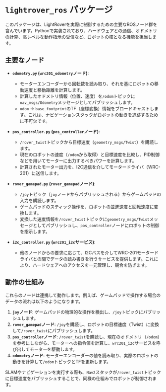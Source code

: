 # `lightrover_ros` パッケージ

このパッケージは、LightRoverを実際に制御するための主要なROSノード群を含んでいます。Pythonで実装されており、ハードウェアとの通信、オドメトリの計算、高レベルな動作指示の受信など、ロボットの核となる機能を担当します。

## 主要なノード

-   **`odometry.py` (`wrc201_odometry`ノード)**:
    -   モーターエンコーダーから回転数を読み取り、それを基にロボットの移動速度と移動距離を計算します。
    -   計算したオドメトリ情報（位置、速度）を`/odom`トピックに`nav_msgs/Odometry`メッセージとしてパブリッシュします。
    -   `odom` -> `base_footprint`のTF（座標変換）情報をブロードキャストします。これは、ナビゲーションスタックがロボットの動きを追跡するために不可欠です。

-   **`pos_controller.py` (`pos_controller`ノード)**:
    -   `/rover_twist`トピックから目標速度（`geometry_msgs/Twist`）を購読します。
    -   現在のロボットの速度（`/odom`から取得）と目標速度を比較し、PID制御などを用いてモーターに出力するべきパワーを計算します。
    -   計算されたモーター出力を、I2C通信を介してモータードライバ（WRC-201）に送信します。

-   **`rover_gamepad.py` (`rover_gamepad`ノード)**:
    -   `/joy`トピック（`joy`ノードからパブリッシュされる）からゲームパッドの入力を購読します。
    -   ゲームパッドのスティック操作を、ロボットの並進速度と回転速度に変換します。
    -   変換した速度情報を`/rover_twist`トピックに`geometry_msgs/Twist`メッセージとしてパブリッシュし、`pos_controller`ノードにロボットの制御を指示します。

-   **`i2c_controller.py` (`wrc201_i2c`サービス)**:
    -   他のノードからの要求に応じて、I2Cバスを介してWRC-201モータードライバとの間でデータの読み書きを行うサービスを提供します。これにより、ハードウェアへのアクセスを一元管理し、競合を防ぎます。

## 動作の仕組み

これらのノードは連携して動作します。例えば、ゲームパッドで操作する場合のデータの流れは以下のようになります。

1.  **`joy`ノード**: ゲームパッドの物理的な操作を検出し、`/joy`トピックにパブリッシュします。
2.  **`rover_gamepad`ノード**: `/joy`を購読し、ロボットの目標速度（Twist）に変換して`/rover_twist`にパブリッシュします。
3.  **`pos_controller`ノード**: `/rover_twist`を購読し、現在のオドメトリ（`/odom`）を参考にしながら、モーターへの指令値を計算し、`wrc201_i2c`サービスを呼び出してモーターを駆動します。
4.  **`odometry`ノード**: モーターエンコーダーの値を読み取り、実際のロボットの動きを計算して`/odom`トピックとTFを更新します。

SLAMやナビゲーションを実行する際も、`Nav2`スタックが`/rover_twist`トピックに目標速度をパブリッシュすることで、同様の仕組みでロボットが制御されます。
